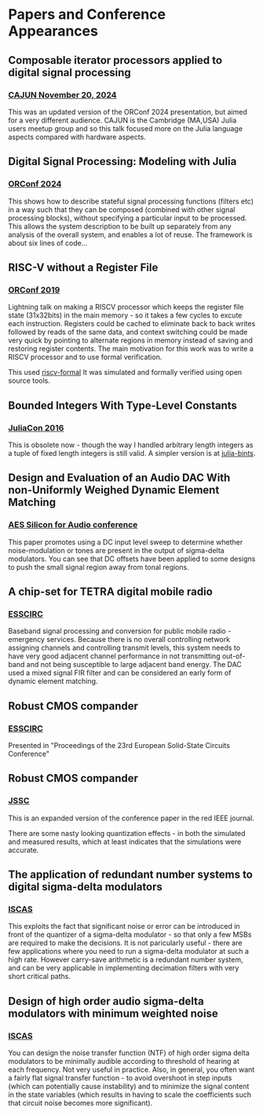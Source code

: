 
# Papers and Conference Appearances

## Composable iterator processors applied to digital signal processing
### [CAJUN November 20, 2024](https://github.com/arghhhh/julia-signals-systems/blob/main/doc/Julia%20CAJUN%20talk%2020%20Nov%202024.pdf)

This was an updated version of the ORConf 2024 presentation, but aimed for a very different audience.  CAJUN is the Cambridge (MA,USA) Julia users meetup group and so this talk focused more on the Julia language aspects compared with hardware aspects.

## Digital Signal Processing: Modeling with Julia  
### [ORConf 2024](https://fossi-foundation.org/orconf/2024#digital-signal-processing-modeling-with-julia)

This shows how to describe stateful signal processing functions (filters etc) in a way such that they can be composed (combined with other signal processing blocks), without specifying a particular input to be processed.  This allows the system description to be built up separately from any analysis of the overall system, and enables a lot of reuse.  The framework is about six lines of code...

## RISC-V without a Register File 
### [ORConf 2019](https://github.com/arghhhh/minrv32)

Lightning talk on making a RISCV processor which keeps the register file state (31x32bits) in the main memory - so it takes a few cycles to excute each instruction.  Registers could be cached to eliminate back to back writes followed by reads of the same data, and context switching could be made very quick by pointing to alternate regions in memory instead of saving and restoring register contents.  The main motivation for this work was to write a RISCV processor and to use formal verification.

This used [riscv-formal](https://github.com/YosysHQ/riscv-formal) It was simulated and formally verified using open source tools.

## Bounded Integers With Type-Level Constants
### [JuliaCon 2016](https://github.com/arghhhh/bint-juliacon2016)

This is obsolete now - though the way I handled arbitrary length integers as a tuple of fixed length integers is still valid.
A simpler version is at [julia-bints](https://github.com/arghhhh/julia-bints).

## Design and Evaluation of an Audio DAC With non-Uniformly Weighed Dynamic Element Matching 
### [AES Silicon for Audio conference](https://aes2.org/publications/elibrary-page/?id=10149)

This paper promotes using a DC input level sweep to determine whether noise-modulation or tones are present in the output of sigma-delta modulators.  You can see that DC offsets have been applied to some designs to push the small signal region away from tonal regions.

## A chip-set for TETRA digital mobile radio 
### [ESSCIRC](https://ieeexplore.ieee.org/document/1471036)

Baseband signal processing and conversion for public mobile radio - emergency services.  Because there is no overall controlling network assigning channels and controlling transmit levels, this system needs to have very good adjacent channel performance in not transmitting out-of-band and not being susceptible to large adjacent band energy. The DAC used a mixed signal FIR filter and can be considered an early form of dynamic element matching. 


## Robust CMOS compander 
### [ESSCIRC](https://ieeexplore.ieee.org/document/1470874)
Presented in "Proceedings of the 23rd European Solid-State Circuits Conference"

## Robust CMOS compander 
### [JSSC](https://ieeexplore.ieee.org/document/701259)

This is an expanded version of the conference paper in the red IEEE journal.

There are some nasty looking quantization effects - in both the simulated and measured results, which at least indicates that the simulations were accurate.

## The application of redundant number systems to digital sigma-delta modulators 
### [ISCAS](https://ieeexplore.ieee.org/document/409007)

This exploits the fact that significant noise or error can be introduced in front of the quantizer of a sigma-delta modulator - so that only a few MSBs are required to make the decisions.  It is not paricularly useful - there are few applications where you need to run a sigma-delta modulator at such a high rate.  However carry-save arithmetic is a redundant number system, and can be very applicable in implementing decimation filters with very short critical paths.

## Design of high order audio sigma-delta modulators with minimum weighted noise 
### [ISCAS](https://ieeexplore.ieee.org/document/393687)

You can design the noise transfer function (NTF) of high order sigma delta modulators to be minimally audible according to threshold of hearing at each frequency.  Not very useful in practice.  Also, in general, you often want a fairly flat signal transfer function - to avoid overshoot in step inputs (which can potentially cause instability) and to minimize the signal content in the state variables (which results in having to scale the coefficients such that circuit noise becomes more significant).



